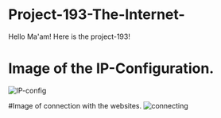 # Project-193-The-Internet-
Hello Ma'am! Here is the project-193!

# Image of the IP-Configuration.
![IP-config](https://user-images.githubusercontent.com/87526775/229466674-8ff22d27-4bd7-4c88-acb6-a76a47316805.png)

#Image of connection with the websites.
![connecting](https://user-images.githubusercontent.com/87526775/229466600-d196d168-4fbd-4654-81a4-d26ea4e86642.png)


